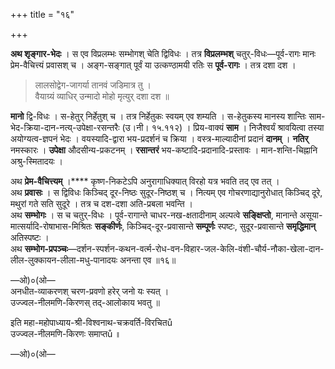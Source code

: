 +++
title = "१६"

+++

**अथ शृङ्गार-भेदः** । स एव विप्रलम्भः सम्भोगश् चेति द्विविधः । तत्र **विप्रलम्भश्** चतुर्-विधः—पूर्व-रागः मानः प्रेम-वैचित्त्यं प्रवासश् च । अङ्ग-सङ्गात् पूर्वं या उत्कण्ठामयी रतिः स **पूर्व-रागः** । तत्र दशा दश । 

> लालसोद्वेग-जागर्या तानवं जडिमात्र तु ।   
> वैयाग्र्यं व्याधिर् उन्मादो मोहो मृत्युर् दशा दश ॥

**मानो** द्वि-विधः । स-हेतुर् निर्हेतुश् च । तत्र निर्हेतुकः स्वयम् एव शम्यति । स-हेतुकस्य मानस्य शान्तिः साम-भेद-क्रिया-दान-नत्य्-उपेक्षा-रसन्तरैः (उ।नी। १५.११२) । प्रिय-वाक्यं **साम** । निजैश्वर्यं श्रावयित्वा तस्या अयोग्यत्व-ज्ञपनं भेदः । वयस्यादि-द्वारा भय-प्रदर्शनं च क्रिया । वस्त्र-माल्यादीनां प्रदानं **दानम्** । **नतिर्** नमस्कारः । **उपेक्षा** औदसीन्य-प्रकटनम् । **रसान्तरं** भय-कष्टादि-प्रदानादि-प्रस्तावः । मान-शन्ति-चिह्नानि अश्रु-स्मितादयः । 

अथ **प्रेम-वैचित्त्यम्** ।**** कृष्ण-निकटेऽपि अनुरागाधिक्यात् विरहो यत्र भवति तद् एव तत् ।  
अथ **प्रवासः** । स द्विविधः किञ्चिद् दूर-निष्ठः सुदूर-निष्ठश् च । नित्यम् एव गोचरणाद्यानुरोधात् किञ्चिद् दूरे, मथुरां गते सति सुदूरे । तत्र च दश-दशा अति-प्रबला भवन्ति ।  
अथ **सम्भोगः** । स च चतुर्-विधः । पूर्व-रागान्ते चाधर-नख-क्षतादीनाम् अल्पत्वे **सङ्क्षिप्तो**, मानान्ते असूया-मात्सर्यादि-रोषाभास-मिश्रितः **सङ्कीर्णः**, किञ्चिद्-दूर-प्रवासान्ते **सम्पूर्णः** स्पष्टः, सुदूर-प्रवासान्ते **समृद्धिमान्** अतिस्पष्टः ।  
अथ **सम्भोग-प्रपञ्चः**—दर्शन-स्पर्शन-कथन-वर्त्म-रोध-वन-विहार-जल-केलि-वंशी-चौर्य-नौका-खेला-दान-लील-लुक्कायन-लीला-मधु-पानादयः अनन्ता एव ॥१६॥

—ओ)०(ओ—  
अनधीत-व्याकरणश् चरण-प्रवणो हरेर् जनो यः स्यत् ।  
उज्ज्वल-नीलमणि-किरणस् तद्-आलोकाय भवतु ॥

इति महा-महोपाध्याय-श्री-विश्वनाथ-चक्रवर्ति-विरचितů  
उज्ज्वल-नीलमणि-किरणः समाप्तů ॥

—ओ)०(ओ—